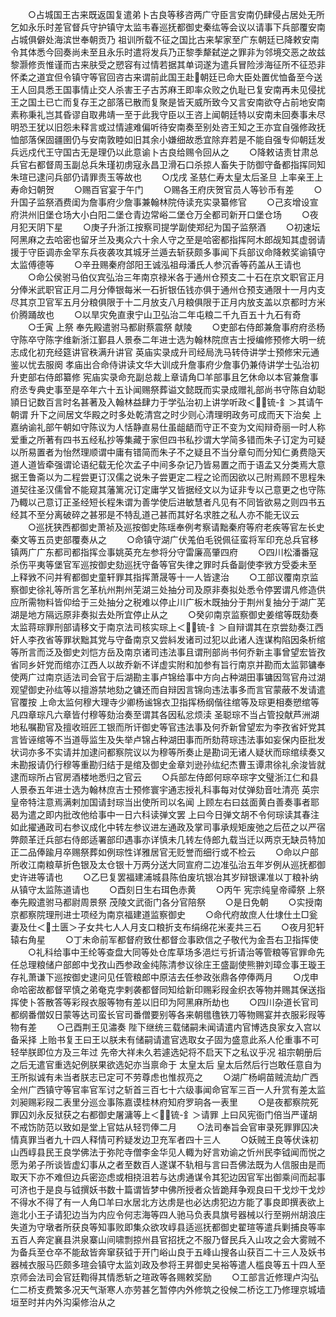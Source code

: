 <!-- { "loadSidebar": true } -->
　　○占城国王古来既返国复遣弟卜古良等移咨两广守臣言安南仍肆侵占居处无所乞如永乐时差官督兵守护镇守太监韦春巡抚都御史秦纮等会议以请事下兵部覆安南占城俱僻处海滨世奉朝贡乃  祖训所载不征之国比古来挈家至广东朝廷已降敕安南令其体悉今回奏尚未至且永乐时遣将发兵乃正黎季犛弑逆之罪非为邻境交恶之故兹黎灏修贡惟谨而古来肤受之愬容有过情若据其单词遂为遣兵冒险涉海征所不征恐非怀柔之道宜但令镇守等官回咨古来谓前此国王赴朝廷已命大臣处置优恤备至今送王人回具悉王国事情止交人杀害王子古苏麻王即率众败之仇耻已复安南再未见侵扰王之国土已亡而复存王之部落已散而复聚是皆天威所致今又言安南欲夺占前地安南素称秉礼岂其昏谬自取弗靖一至于此我守臣以王咨上闻朝廷特以安南未回奏事未尽明恐王犹以旧怨未释言或过情遽难偏听待安南奏至别处咨王知之王亦宜自强修政抚恤部落保固疆圉仍与安南敦睦如旧其余小嫌细故悉宜除弃若是不能自强专仰朝廷发兵远戍代王守国古无是理仍以此意谕卜古良给赐令回从之
　　○降敕诘责甘肃总兵官右都督周玉副总兵朱瑾初虏寇永昌卫滑石口杀掠人畜失于防御守备都指挥同知朱瑄已逮问兵部仍请罪责玉等故也
　　○戊戌  圣慈仁寿太皇太后圣旦  上率亲王上寿命妇朝贺
　　○赐百官宴于午门
　　○赐各王府庆贺官员人等钞币有差
　　○升国子监祭酒费闺为詹事府少詹事兼翰林院侍读充实录纂修官
　　○己亥增设宣府洪州旧堡仓场大小白阳二堡仓青边常峪二堡仓万全都司新开口堡仓场
　　○夜月犯天阴下星
　　○庚子升浙江按察司提学副使郑纪为国子监祭酒
　　○初速坛阿黑麻之去哈密也留牙兰及夷众六十余人守之至是哈密都指挥阿木郎觇知其虚弱请援于守臣调赤金罕东兵夜袭攻其城牙兰遁去斩获颇多事闻下兵部议命降敕奖谕镇守太监傅德等
　　○辛丑赐秦府郃阳王诚泓祖母潘氏人参沉香等药盖从王请也
　　○命公侯驸马伯仪宾弘治三年南京禄米各于通州仓预支二十石在京文职官正月分俸米武职官正月二月分俸银每米一石折银伍钱亦俱于通州仓预支通限十一月内支尽其京卫官军五月分粮俱限于十二月放支八月粮俱限于正月内放支盖以京都时方米价腾踊故也
　　○以旱灾免直隶宁山卫弘治二年屯粮二千九百五十九石有奇
　　○壬寅  上祭  奉先殿遣驸马都尉蔡震祭  献陵
　　○吏部右侍郎兼詹事府府丞杨守陈卒守陈字维新浙江鄞县人景泰二年进士选为翰林院庶吉士授编修预修大明一统志成化初充经筵讲官秩满升讲官  英庙实录成升司经局洗马转侍讲学士预修宋元通鉴以忧去服阕  孝庙出合命侍讲读文华大训成升詹事府少詹事仍兼侍讲学士弘治初升吏部右侍郎纂修  宪庙实录命充副总裁上章请角□羊部事且乞休命以本官兼詹事府丞专典史事至是卒年六十五讣闻赐祭葬谥文懿既而实录成赠礼部尚书守陈自幼聪頴日记数百言时名甚著及入翰林益肆力于学弘治初上讲学听政＜锍-釒＞其请午朝谓  升下之间居文华殿之时多处乾清宫之时少则心清理明政务可成而天下治矣  上嘉纳谕礼部午朝如守陈议为人恬静直易仕虽龃龉而守正不变为文闳辩奇丽一时人称爱重之所著有四书五经私抄等集藏于家但四书私抄谓大学简多错而朱子订定为可疑以所易置者为怡然理顺谓中庸有错简而朱子不之疑且不当分章句而分知仁勇费隐天道人道皆牵强谓论语纪载无伦次孟子中间多杂记乃皆易置之而于语孟又分类焉大意据王鲁斋以为二程尝更订汉儒之说朱子尝更定二程之论而因欲以己附焉顾不思程朱道契往圣汉儒曾不能窥其藩篱况订定庸学又皆据经文以为证非专以己意更之也守陈乃輙以己意订正圣经短长程朱谓为善学使后进敏慧者凡见有不同皆欲易之则四书五经其不至分离破碎之甚邪是不特乱道己甚而其好名求胜之私人亦不能无议云
　　○巡抚狭西都御史萧祯及巡按御史陈瑶奉例考察请黜秦府等府老疾等官左长史秦文等五员吏部覆奏从之
　　○命镇守湖广伏羗伯毛锐佩征蛮将军印充总兵官移镇两广广东都司都指挥佥事姚英充左参将分守雷廉高肇四府
　　○四川松潘番寇杀伤平夷等堡官军巡按御史劾巡抚守备等官失律之罪时兵备副使李敩方受委未至  上释敩不问并宥都御史童轩罪其指挥萧晟等十一人皆逮治
　　○工部议覆南京监察御史徐礼等所言乞革杭州荆州芜湖三处抽分司及原非奏拟处悉令停罢谓凡修造供应所需物料皆仰给于三处抽分之税难以停止川广板木既抽分于荆州复抽分于湖广芜湖是地方隔远原非奏拟去处所宜停止从之
　　○癸卯南京监察御史姜绾等既劾奏太监蒋琮罪刑部请移文于南京法司核实琮上＜锍-釒＞自辩谓其在京尝劾奏江西奸人李孜省等罪状黜其党与守备南京又尝紏发诸司过犯以此诸人连谋构陷因条析绾等所言而泛及御史刘恺方岳及南京诸司违法事且谓刑部尚书何乔新主事曾望宏皆孜省同乡奸党而绾亦江西人以故乔新不详虚实附和加参有旨行南京并勘而太监郭镛奉使两广过南京适法司会官于后湖勘主事卢锦给事中方向占种湖田事镛因驾官舟过湖观望御史孙纮等以擅游禁地劾之镛还而自辩因言锦向违法事多而言官蒙蔽不发请遣官覆按  上命太监何穆大理寺少卿杨谧锦衣卫指挥杨纲偕往绾等及琮更相奏愬绾等凡四章琮凡六章皆付穆等劾治奏至谓其各因私忿烦渎  圣聪琮不当占管投献芦洲湖地私嘱勘官及擅收班匠工银而所讦御史等官违法事及何乔新曾望宏为李孜省奸党其言皆诬绾等不当道辱监生及失举卢锦占种湖田事而所劾蒋琮违法事如妄保内臣批发状词亦多不实请并加逮问都察院议以为穆等所奏止是勘词无诸人疑状而琮绾续奏又未勘报请仍行穆等重勘归结于是绾及御史金章刘逊孙纮纪杰曹玉谭肃徐礼余浚皆就逮而琮所占官房酒楼地悉归之官云
　　○兵部左侍郎何琮卒琮字文璧浙江仁和县人景泰五年进士选为翰林庶吉士预修寰宇通志授礼科事每对仗弹劾音吐清亮  英宗皇帝特注意焉满剌加国请封琮当出使所司以名闻  上顾左右曰兹面黄白善奏事者耶曷为遣之即内批改他给事中一日六科读弹文罢  上曰今日弹文胡不令何琮读其春注如此擢通政司右参议成化中转左参议进左通政及掌司事承规矩废弛之后莅之以严宿弊颇革迁兵部右侍郎适署部印遇事亦详慎未几转左侍郎九载当迁以两京无缺员特加正二品俸踰月卒赐祭葬如例琮性详雅居官无贬誉而细行或不检云
　　○命以户部所收江南粮草折色银及太仓银十万两分送大同宣府二边准弘治五年岁例从巡抚都御史许进等请也
　　○乙巳复罢福建浦城县陈伯废坑银冶其岁辩银课准以丁粮补纳从镇守太监陈道请也
　　○酉刻日生右珥色赤黄
　　○丙午  宪宗纯皇帝禫祭  上祭  奉先殿遣驸马都尉周景祭  茂陵文武衙门各分官陪祭
　　○是日免朝
　　○实授南京都察院理刑进士项经为南京福建道监察御史
　　○命代府故庶人仕埭仕土□瓮妻及仕＜土匮＞子女共七人人月支口粮折支布绢绵花米麦共三石
　　○夜月犯轩辕右角星
　　○丁未命前军都督府致仕都督佥事欧信之子敬代为金吾右卫指挥使
　　○礼科给事中王纶等查盘大同等处仓库草场多浥烂亏折请治等管粮等官罪命先任总理粮储户部郎中戈孜山西参政金纯陈清参议徐庄王盛副使熊翀刘璋佥事王璇王存礼萧谦下巡按御史逮问见任管粮郎中原洁去任参政张鼎各停俸两月
　　○戊申命哈密故都督罕慎之弟奄克孛剌袭都督同知给新印赐彩叚金织衣等物并赐其保送指挥使卜答散答等彩叚衣服等物有差以旧印为阿黑麻所劫也
　　○四川杂道长官司都纲番僧奴日蒙等达司蛮长官司番僧要别等各来朝氆氇铁刀等物赐宴并衣服彩叚等物有差
　　○己酉荆王见潚奏  陛下继统三载储嗣未闻请遣内官博选良家女入宫以备采择  上贻书复王曰王以朕未有储嗣请遣官选取女子固为盛意此系人伦重事不可轻举朕即位方及三年过  先帝大祥未久若遽选妃将不启天下之私议乎况  祖宗朝册后之后无遣官重选妃例朕果欲选妃亦当禀命于  太皇太后  皇太后然后行岂敢任意自为王所拟诚有未当者朕志已定可不劳尊虑也惟叔亮之
　　○湖广杨峒苗贼流劫广西全州广西镇守等官率官军讨之斩首三百七十六级事闻命官军三百一人升赏有差太监刘昶赐彩叚二表里分巡佥事陈嘉谟桂林府知府罗珦各一表里
　　○是夜都察院死罪囚刘永反狱获之右都御史屠滽等上＜锍-釒＞请罪  上曰风宪衙门倍当严谨胡不戒饬防范以致如是堂上官姑从轻罚俸二月
　　○法司奉旨会官审录死罪罪囚决情真罪当者九十四人释情可矜疑发边卫充军者四十三人
　　○妖贼王良等伏诛初山西崞县民王良学佛法于弥陀寺僧李金华见人輙为好言劝谕之忻州民李钺闻而悦之愿为弟子所谈皆虚幻事从之者至数百人遂谋不轨相与言曰吾佛法既为人信服由是而取天下亦不难但边兵密迩虑或相挠沮若与达虏通谋令其犯边因官军出御乘间而起事可济也于是良与钺撰妖书数十篇谓皆梦中佛所授者众皆跪拜争观良曰干戈炒干戈炒不得水不得了有一人角□羊曰水居北方达虏是也必达虏犯边方能了事良即撰表欲上迤北小王子请犯边当为内应令何志海等四人驰马负表具旗号器械以行至朔州胡浪庄失道为守墩者所获良等知事败即集众欲攻崞县适巡抚都御史翟瑄等遣兵剿捕良等率五百人奔定襄县洪泉寨山间啸剽掠州县官招抚之不服乃督民兵入山攻之会大雾贼不为备兵至仓卒不能敌皆奔窜获钺于开门峪山良于五峰山搜各山获百二十三人及妖书器械衣服马匹颇多瑄会镇守太监刘政及参将王昇御史吴裕等遣人槛良等五十四人至京师会法司会官廷鞫得其情悉斩之瑄政等各赐敕奖励
　　○工部言近修理卢沟弘仁二桥支费繁多况天气渐寒人亦劳甚乞暂停内外修筑之役候二桥讫工乃修理京城墙垣至时并内外沟渠修治从之
